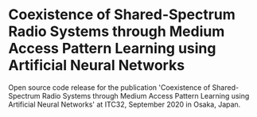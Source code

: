 # Coexistence of Shared-Spectrum Radio Systems through Medium Access Pattern Learning using Artificial Neural Networks
Open source code release for the publication 'Coexistence of Shared-Spectrum Radio Systems through Medium Access Pattern Learning using Artificial Neural Networks' at ITC32, September 2020 in Osaka, Japan.

